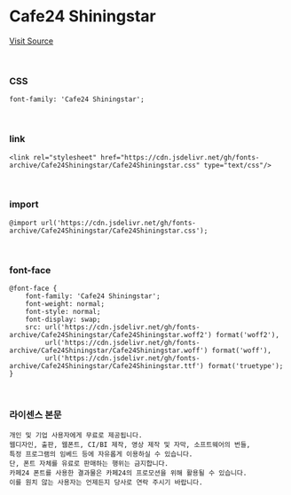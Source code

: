 # Cafe24 Shiningstar

[Visit Source](https://fonts.cafe24.com/)

&nbsp;

### CSS

```
font-family: 'Cafe24 Shiningstar';
```

&nbsp;

### link

```
<link rel="stylesheet" href="https://cdn.jsdelivr.net/gh/fonts-archive/Cafe24Shiningstar/Cafe24Shiningstar.css" type="text/css"/>
```

&nbsp;

### import

```
@import url('https://cdn.jsdelivr.net/gh/fonts-archive/Cafe24Shiningstar/Cafe24Shiningstar.css');
```

&nbsp;

### font-face

```
@font-face {
    font-family: 'Cafe24 Shiningstar';
    font-weight: normal;
    font-style: normal;
    font-display: swap;
    src: url('https://cdn.jsdelivr.net/gh/fonts-archive/Cafe24Shiningstar/Cafe24Shiningstar.woff2') format('woff2'),
         url('https://cdn.jsdelivr.net/gh/fonts-archive/Cafe24Shiningstar/Cafe24Shiningstar.woff') format('woff'),
         url('https://cdn.jsdelivr.net/gh/fonts-archive/Cafe24Shiningstar/Cafe24Shiningstar.ttf') format('truetype');
}
```

&nbsp;

### 라이센스 본문

```
개인 및 기업 사용자에게 무료로 제공됩니다. 
웹디자인, 출판, 웹폰트, CI/BI 제작, 영상 제작 및 자막, 소프트웨어의 번들, 
특정 프로그램의 임베드 등에 자유롭게 이용하실 수 있습니다. 
단, 폰트 자체를 유료로 판매하는 행위는 금지합니다. 
카페24 폰트를 사용한 결과물은 카페24의 프로모션을 위해 활용될 수 있습니다. 
이를 원치 않는 사용자는 언제든지 당사로 연락 주시기 바랍니다.
```

